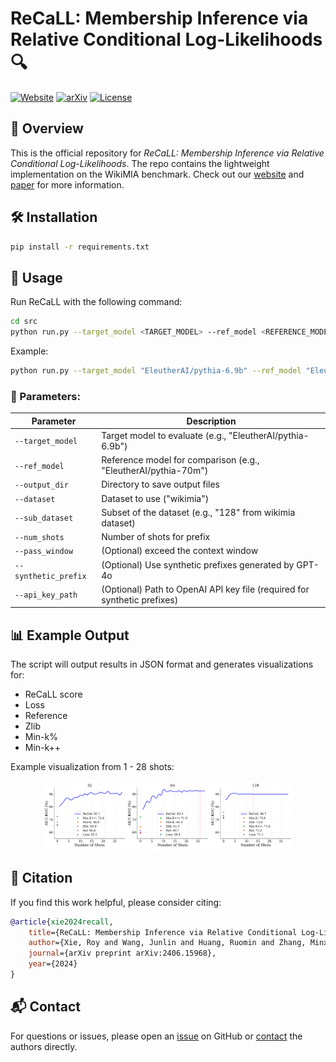 # ReCaLL: Membership Inference via Relative Conditional Log-Likelihoods 🔍

[![Website](https://img.shields.io/badge/Website-Project%20Page-yellow)](https://royxie.com/recall-project-page)
[![arXiv](https://img.shields.io/badge/arXiv-2404.02936-b31b1b.svg)](https://arxiv.org/abs/2406.15968)
[![License](https://img.shields.io/badge/License-Apache%202.0-blue.svg)](https://opensource.org/licenses/Apache-2.0)


## 📝 Overview
This is the official repository for _ReCaLL: Membership Inference via Relative Conditional Log-Likelihoods_. The repo contains the lightweight implementation on the WikiMIA benchmark. Check out our [website](https://royxie.com/recall-project-page/) and [paper](https://arxiv.org/abs/2406.15968) for more information.

## 🛠 Installation
   ```bash
   pip install -r requirements.txt
   ```

## 🚀 Usage

Run ReCaLL with the following command:

```bash
cd src
python run.py --target_model <TARGET_MODEL> --ref_model <REFERENCE_MODEL> --output_dir <OUTPUT_PATH> --dataset <DATASET> --sub_dataset <SUB_DATASET> --num_shots <NUM_SHOTS>
```

Example:
```bash
python run.py --target_model "EleutherAI/pythia-6.9b" --ref_model "EleutherAI/pythia-70m" --output_dir ./output --dataset "wikimia" --sub_dataset "128" --num_shots 7
```

### 🔧 Parameters:

| Parameter | Description                                                              |
|-----------|--------------------------------------------------------------------------|
| `--target_model` | Target model to evaluate (e.g., "EleutherAI/pythia-6.9b")                |
| `--ref_model` | Reference model for comparison (e.g., "EleutherAI/pythia-70m")           |
| `--output_dir` | Directory to save output files                                           |
| `--dataset` | Dataset to use ("wikimia")                                       |
| `--sub_dataset` | Subset of the dataset (e.g., "128" from wikimia dataset)                 |
| `--num_shots` | Number of shots for prefix                                    |
| `--pass_window` | (Optional) exceed the context window                                     |
| `--synthetic_prefix` | (Optional) Use synthetic prefixes generated by GPT-4o                    |
| `--api_key_path` | (Optional) Path to OpenAI API key file (required for synthetic prefixes) |

## 📊 Example Output

The script will output results in JSON format and generates visualizations for:

- ReCaLL score
- Loss
- Reference  
- Zlib 
- Min-k% 
- Min-k++ 

Example visualization from 1 - 28 shots:

<p align="center">
  <img src="/out/all_28_shots_example.png" width="80%" height="80%">
</p>

## 🌟 Citation
If you find this work helpful, please consider citing:
```bibtex
@article{xie2024recall,
    title={ReCaLL: Membership Inference via Relative Conditional Log-Likelihoods},
    author={Xie, Roy and Wang, Junlin and Huang, Ruomin and Zhang, Minxing and Ge, Rong and Pei, Jian and Gong, Neil Zhenqiang and Dhingra, Bhuwan},
    journal={arXiv preprint arXiv:2406.15968},
    year={2024}
}
```

## 📬 Contact

For questions or issues, please open an [issue](https://github.com/ruoyuxie/recall/issues) on GitHub or [contact](https://royxie.com/) the authors directly.

